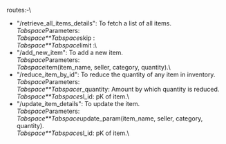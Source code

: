 routes:-\
- "/retrieve_all_items_details": To fetch a list of all items.\
        *Tabspace*Parameters:\
                *Tabspace**Tabspace*skip :\
                *Tabspace**Tabspace*limit :\
- "/add_new_item": To add a new item.\
        *Tabspace*Parameters:\
                *Tabspace*item(item_name, seller, category, quantity).\
- "/reduce_item_by_id": To reduce the quantity of any item in inventory.\
        *Tabspace*Parameters:\
                *Tabspace**Tabspace*r_quantity: Amount by which quantity is reduced.\
                *Tabspace**Tabspace*sl_id: pK of item.\
- "/update_item_details": To update the item.\
        *Tabspace*Parameters:\
                *Tabspace**Tabspace*update_param(item_name, seller, category, quantity).\
                *Tabspace**Tabspace*sl_id: pK of item.\
